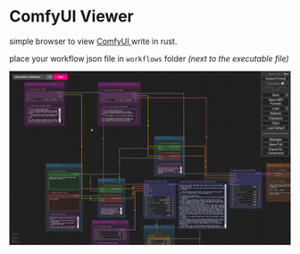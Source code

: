 # ComfyUI Viewer

simple browser to view [ComfyUI ](https://github.com/comfyanonymous/ComfyUI) write in rust.

place your workflow json file in `workflows` folder *(next to the executable file)*

![image info](./images/comfyui-viewer.png)
